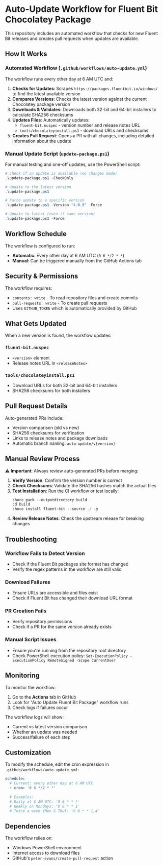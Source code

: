 # Auto-Update Workflow for Fluent Bit Chocolatey Package

This repository includes an automated workflow that checks for new Fluent Bit releases and creates pull requests when updates are available.

## How It Works

### Automated Workflow (`.github/workflows/auto-update.yml`)

The workflow runs every other day at 6 AM UTC and:

1. **Checks for Updates**: Scrapes `https://packages.fluentbit.io/windows/` to find the latest available version
2. **Compares Versions**: Checks the latest version against the current Chocolatey package version
3. **Downloads & Validates**: Downloads both 32-bit and 64-bit installers to calculate SHA256 checksums
4. **Updates Files**: Automatically updates:
   - `fluent-bit.nuspec` - version number and release notes URL
   - `tools/chocolateyinstall.ps1` - download URLs and checksums
5. **Creates Pull Request**: Opens a PR with all changes, including detailed information about the update

### Manual Update Script (`update-package.ps1`)

For manual testing and one-off updates, use the PowerShell script:

```powershell
# Check if an update is available (no changes made)
.\update-package.ps1 -CheckOnly

# Update to the latest version
.\update-package.ps1

# Force update to a specific version
.\update-package.ps1 -Version "4.0.9" -Force

# Update to latest (even if same version)
.\update-package.ps1 -Force
```

## Workflow Schedule

The workflow is configured to run:
- **Automatic**: Every other day at 6 AM UTC (`0 6 */2 * *`)
- **Manual**: Can be triggered manually from the GitHub Actions tab

## Security & Permissions

The workflow requires:
- `contents: write` - To read repository files and create commits
- `pull-requests: write` - To create pull requests
- Uses `GITHUB_TOKEN` which is automatically provided by GitHub

## What Gets Updated

When a new version is found, the workflow updates:

### `fluent-bit.nuspec`
- `<version>` element
- Release notes URL in `<releaseNotes>`

### `tools/chocolateyinstall.ps1`
- Download URLs for both 32-bit and 64-bit installers
- SHA256 checksums for both installers

## Pull Request Details

Auto-generated PRs include:
- Version comparison (old vs new)
- SHA256 checksums for verification
- Links to release notes and package downloads
- Automatic branch naming: `auto-update/v{version}`

## Manual Review Process

⚠️ **Important**: Always review auto-generated PRs before merging:

1. **Verify Version**: Confirm the version number is correct
2. **Check Checksums**: Validate the SHA256 hashes match the actual files
3. **Test Installation**: Run the CI workflow or test locally:
   ```powershell
   choco pack --outputdirectory build
   cd build
   choco install fluent-bit --source ./ -y
   ```
4. **Review Release Notes**: Check the upstream release for breaking changes

## Troubleshooting

### Workflow Fails to Detect Version
- Check if the Fluent Bit packages site format has changed
- Verify the regex patterns in the workflow are still valid

### Download Failures
- Ensure URLs are accessible and files exist
- Check if Fluent Bit has changed their download URL format

### PR Creation Fails
- Verify repository permissions
- Check if a PR for the same version already exists

### Manual Script Issues
- Ensure you're running from the repository root directory
- Check PowerShell execution policy: `Set-ExecutionPolicy -ExecutionPolicy RemoteSigned -Scope CurrentUser`

## Monitoring

To monitor the workflow:
1. Go to the **Actions** tab in GitHub
2. Look for "Auto Update Fluent Bit Package" workflow runs
3. Check logs if failures occur

The workflow logs will show:
- Current vs latest version comparison
- Whether an update was needed
- Success/failure of each step

## Customization

To modify the schedule, edit the cron expression in `.github/workflows/auto-update.yml`:

```yaml
schedule:
  # Current: every other day at 6 AM UTC
  - cron: '0 6 */2 * *'
  
  # Examples:
  # Daily at 6 AM UTC: '0 6 * * *'
  # Weekly on Mondays: '0 6 * * 1'
  # Twice a week (Mon & Thu): '0 6 * * 1,4'
```

## Dependencies

The workflow relies on:
- Windows PowerShell environment
- Internet access to download files
- GitHub's `peter-evans/create-pull-request` action